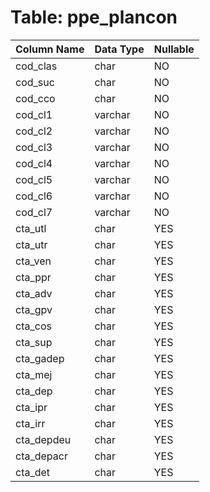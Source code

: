 # Table: ppe_plancon

| Column Name | Data Type | Nullable |
|-------------|-----------|----------|
| cod_clas | char | NO |
| cod_suc | char | NO |
| cod_cco | char | NO |
| cod_cl1 | varchar | NO |
| cod_cl2 | varchar | NO |
| cod_cl3 | varchar | NO |
| cod_cl4 | varchar | NO |
| cod_cl5 | varchar | NO |
| cod_cl6 | varchar | NO |
| cod_cl7 | varchar | NO |
| cta_utl | char | YES |
| cta_utr | char | YES |
| cta_ven | char | YES |
| cta_ppr | char | YES |
| cta_adv | char | YES |
| cta_gpv | char | YES |
| cta_cos | char | YES |
| cta_sup | char | YES |
| cta_gadep | char | YES |
| cta_mej | char | YES |
| cta_dep | char | YES |
| cta_ipr | char | YES |
| cta_irr | char | YES |
| cta_depdeu | char | YES |
| cta_depacr | char | YES |
| cta_det | char | YES |
